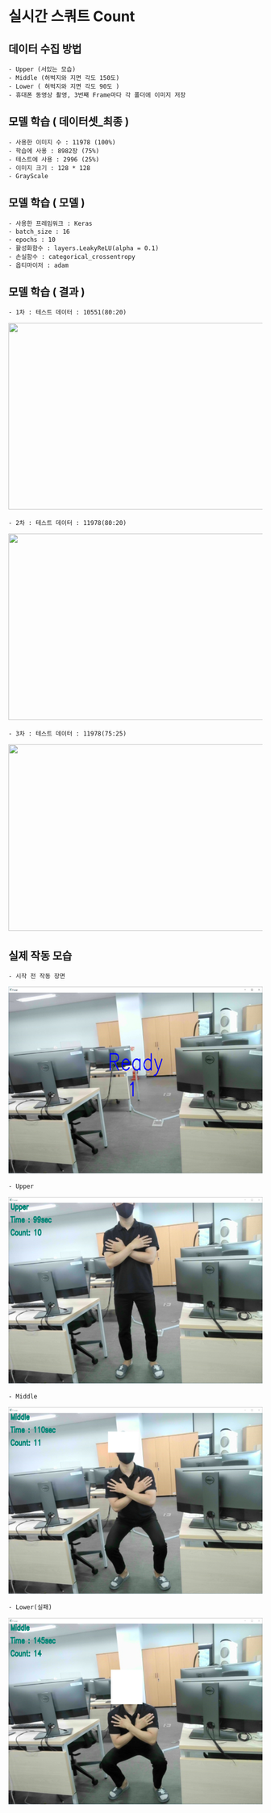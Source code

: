 # 실시간 스쿼트 Count


## 데이터 수집 방법
    - Upper (서있는 모습)
    - Middle (허벅지와 지면 각도 150도)
    - Lower ( 허벅지와 지면 각도 90도 )
    - 휴대폰 동영상 촬영, 3번째 Frame마다 각 폴더에 이미지 저장

## 모델 학습 ( 데이터셋_최종 ) 

    - 사용한 이미지 수 : 11978 (100%)
    - 학습에 사용 : 8982장 (75%)
    - 테스트에 사용 : 2996 (25%)
    - 이미지 크기 : 128 * 128
    - GrayScale
    
## 모델 학습 ( 모델 )
    - 사용한 프레임워크 : Keras
    - batch_size : 16
    - epochs : 10
    - 활성화함수 : layers.LeakyReLU(alpha = 0.1)
    - 손실함수 : categorical_crossentropy
    - 옵티마이저 : adam
    
## 모델 학습 ( 결과 ) 

    - 1차 : 테스트 데이터 : 10551(80:20)
<img src="README_Image\1차(8509_2042).png" width="700" height="370">

    - 2차 : 테스트 데이터 : 11978(80:20)
<img src="README_Image\2차(9606,2372).png" width="700" height="370">

    - 3차 : 테스트 데이터 : 11978(75:25)
<img src="README_Image\3차(8982,2996).png" width="700" height="370">

## 실제 작동 모습

    - 시작 전 작동 장면

<img src="README_Image\스크린샷1.png" width="700" height="370">

    - Upper

<img src="README_Image\스크린샷_Upper.png" width="700" height="370">

    - Middle

<img src="README_Image\스크린샷_Middle.png" width="700" height="370">


    - Lower(실패)

<img src="README_Image\스크린샷_Lower(실패).png" width="700" height="370">